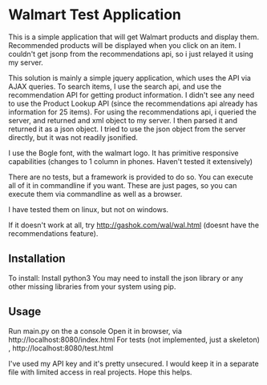Walmart Test Application
================

This is a simple application that will get Walmart products and display them. Recommended products will be displayed when you click on an item.
I couldn't get jsonp from the recommendations api, so i just relayed it using my server.

This solution is mainly a simple jquery application, which uses the API via AJAX queries. To search items, I use the search api, and use the recommendation API for getting product information. I didn't see any need to use the Product Lookup API (since the recommendations api already has information for 25 items).
For using the recommendations api, i queried the server, and returned and xml object to my server. I then parsed it and returned it as a json object. I tried to use the json object from the server directly, but it was not readily jsonified.

I use the Bogle font, with the walmart logo. It has primitive responsive capabilities (changes to 1 column in phones. Haven't tested it extensively)

There are no tests, but a framework is provided to do so. You can execute all of it in commandline if you want. These are just pages, so you can execute them via commandline as well as a browser.

I have tested them on linux, but not on windows.

If it doesn't work at all, try http://gashok.com/wal/wal.html (doesnt have the recommendations feature).

## Installation

To install:
Install python3
You may need to install the json library or any other missing libraries from your system using pip.


## Usage

Run main.py on the a console
Open it in browser, via http://localhost:8080/index.html
For tests (not implemented, just a skeleton) , http://localhost:8080/test.html 

I've used my API key and it's pretty unsecured. I would keep it in a separate file with limited access in real projects.
Hope this helps.
